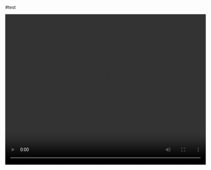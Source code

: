 #test

<video width="640" height="480" controls>
  <source src="https://youtu.be/XT7uL7YQwOs" type="video/mp4">
  Your browser does not support the video tag.
</video>


